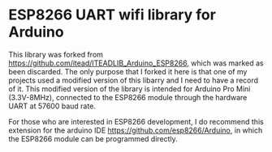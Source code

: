 # ESP8266 UART wifi library for Arduino #
This library was forked from <https://github.com/itead/ITEADLIB_Arduino_ESP8266>, which was marked as been discarded. The only purpose that I forked it here is that one of my projects used a modified version of this libarry and I need to have a record of it. This modified version of the library is intended for Arduino Pro Mini (3.3V-8MHz), connected to the ESP8266 module through the hardware UART at 57600 baud rate. 

For those who are interested in ESP8266 development, I do recommend this extension for the arduino IDE <https://github.com/esp8266/Arduino>, in which the ESP8266 module can be programmed directly.
